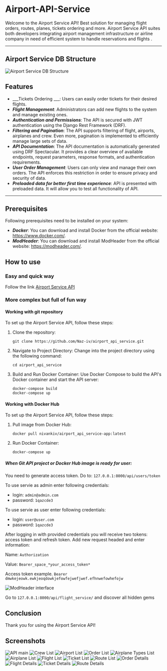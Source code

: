 # Airport-API-Service 

Welcome to the Airport Service API! Best solution for managing flight orders, routes, planes, tickets ordering and more. Airport Service API suites both developers integrating airport management infrastructure or airline company in need of efficient system to handle reservations and flights .

___

## Airport Service DB Structure

![Airport Service DB Structure](media/readme_images/img.png)

## Features


* ___Tickets Ordering ___: Users can easily order tickets for their desired flights.
* ___Flight Management___: Administrators can add new flights to the system and manage existing ones. 
* ___Authentication and Permissions___: The API is secured with JWT authentication using the Django Rest Framework (DRF).
* ___Filtering and Pagination___: The API supports filtering of flight, airports, airplanes and crew. Even more, pagination is implemented to efficiently manage large sets of data.
* ___API Documentation___: The API documentation is automatically generated using DRF Spectacular. It provides a clear overview of available endpoints, request parameters, response formats, and authentication requirements.
* ___User Order Management___: Users can only view and manage their own orders. The API enforces this restriction in order to ensure privacy and security of data.
* ___Preloaded data for better first time experience___: API is presented with preloaded data. It will allow you to test all functionality of API.
___

## Prerequisites
Following prerequisites need to be installed on your system:

* ___Docker___: You can download and install Docker from the official website: https://www.docker.com/.
* ___ModHeader___: You can download and install ModHeader from the official website: https://modheader.com/.


## How to use

### Easy and quick way

Follow the link [Airport Service API](https://airport-service-api-v9qf.onrender.com)

### More complex but full of fun way

#### Working with git repository

To set up the Airport Service API, follow these steps:

1. Clone the repository:
    ```
    git clone https://github.com/Naz-iv/airport_api_service.git
    ```
2. Navigate to Project Directory: Change into the project directory using the following command:
    ```
    cd airport_api_service
    ```
3. Build and Run Docker Container: Use Docker Compose to build the API's Docker container and start the API server:
    ```
    docker-compose build
    docker-compose up
    ```

#### Working with Docker Hub

To set up the Airport Service API, follow these steps:

1. Pull image from Docker Hub:
    ```
    docker pull nivankiv/airport_api_service-app:latest
    ```
2. Run Docker Container:
    ```
    docker-compose up
    ```

##### When Git API project or Docker Hub image is ready for user:

You need to generate access token. Do to: ``127.0.0.1:8000/api/users/token``

To use servie as admin enter following credentials:
- login: ``admin@admin.com``
- password: ``1qazcde3``

To use servie as user enter following credentials:
- login: ``user@user.com``
- password: ``1qazcde3``

After logging in with provided credentials you will receive two tokens: access token and refresh token.
Add new request headed and enter information:

Name: ``Authorization``

Value: ``Bearer_space_*your_access_token*`` 

Access token example. ``Bearer dmwkejeowk.ewkjeoqdowkjefowfejwefjwef.efhnwefowhefojw``

![ModHeader interface](media/readme_images/img_1.png)

Go to ``127.0.0.1:8000/api/flight_service/`` and discover all hidden gems


## Conclusion

Thank you for using the Airport Service API! 

## Screenshots

![API main](media/readme_images/img_2.png)
![Crew List](media/readme_images/img_3.png)
![Airport List](media/readme_images/img_4.png)
![Order List](media/readme_images/img_5.png)
![Airplane Types List](media/readme_images/img_6.png)
![Airplane List](media/readme_images/img_7.png)
![Flight List](media/readme_images/img_8.png)
![Ticket List](media/readme_images/img_9.png)
![Route List](media/readme_images/img_10.png)
![Order Details](media/readme_images/img_11.png)
![Flight Details](media/readme_images/img_12.png)
![Ticket Details](media/readme_images/img_13.png)
![Route Details](media/readme_images/img_14.png)
